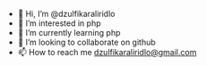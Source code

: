 - 👋 Hi, I’m @dzulfikaraliridlo
- 👀 I’m interested in php
- 🌱 I’m currently learning php
- 💞️ I’m looking to collaborate on github
- 📫 How to reach me dzulfikaraliridlo@gmail.com

<!---
dzulfikaraliridlo/dzulfikaraliridlo is a ✨ special ✨ repository because its `README.md` (this file) appears on your GitHub profile.
You can click the Preview link to take a look at your changes.
--->
